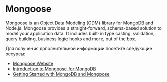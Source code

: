 # Mongoose

Mongoose is an Object Data Modeling (ODM) library for MongoDB and Node.js. Mongoose provides a straight-forward, schema-based solution to model your application data. It includes built-in type casting, validation, query building, business logic hooks and more, out of the box.

Для получения дополнительной информации посетите следующие ресурсы:

- [Mongoose Website](https://mongoosejs.com)
- [Introduction to Mongoose for MongoDB](https://www.freecodecamp.org/news/introduction-to-mongoose-for-mongodb-d2a7aa593c57)
- [Getting Started with MongoDB and Mongoose](https://www.mongodb.com/developer/languages/javascript/getting-started-with-mongodb-and-mongoose/)
